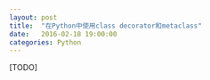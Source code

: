 ```yaml
---
layout: post
title:  "在Python中使用class decorator和metaclass"
date:   2016-02-18 19:00:00
categories: Python
---
```

[TODO]
